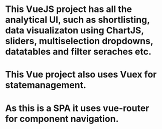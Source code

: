 # This VueJS project has all the analytical UI, such as shortlisting, data visualizaton using ChartJS, sliders, multiselection dropdowns, datatables and filter seraches etc.

# This Vue project also uses Vuex for statemanagement.
# As this is a SPA it uses vue-router for component navigation.
